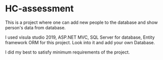 # HC-assessment
This is a project where one can add new people to the database and show person's data from database.

I used visula studio 2019, ASP.NET MVC, SQL Server for database, Entity framework ORM for this project. Look into it and add your own Database.

I did my best to satisfy minimum requirements of the project.
